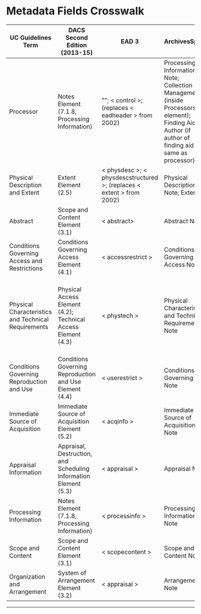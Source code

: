 # Metadata Fields Crosswalk

|  UC Guidelines Term                                 	|  DACS Second Edition (2013-15)                                   	|  EAD 3                                                                	|  ArchivesSpace                                                                                                                                     	|  MARC              	|  RDA                                                                                                         	|  ISAD(G)  	|
|-----------------------------------------------------	|------------------------------------------------------------------	|-----------------------------------------------------------------------	|----------------------------------------------------------------------------------------------------------------------------------------------------	|--------------------	|--------------------------------------------------------------------------------------------------------------	|-----------	|
| Processor                                           	| Notes Element (7.1.8, Processing Information)                    	| "<processinfo>"; < control >; (replaces < eadheader > from 2002)      	| Processing Information Note; Collection Management (inside Processors element); Finding Aid Author (if author of finding aid is same as processor) 	| N/A                	| N/A                                                                                                          	| 3.7.1     	|
| Physical Description and Extent                     	| Extent Element (2.5)                                             	| < physdesc >; < physdescstructured >; (replaces < extent > from 2002) 	| Physical Description Note; Extents                                                                                                                 	| 300                	| Extent, 3.4; File Size, 3.19.4                                                                               	| 3.1.5     	|
| Abstract                                            	| Scope and Content Element (3.1)                                  	| < abstract>                                                           	| Abstract Note                                                                                                                                      	| 520                	| Summarization of Content, 7.10                                                                               	| N/A       	|
| Conditions Governing Access and Restrictions        	| Conditions Governing Access Element (4.1)                        	| < accessrestrict >                                                    	| Conditions Governing Access Note                                                                                                                   	| 355; 506           	| Restriction on Access, 4.4                                                                                   	| 3.4.1     	|
| Physical Characteristics and Technical Requirements 	| Physical Access Element (4.2); Technical Access Element (4.3)    	| < phystech >                                                          	| Physical Characteristics and Technical Requirements Note                                                                                           	| 336-338; 340; 538 	| Media Type, 3.2; Carrier Type, 3.3; Digital File Characteristic, 3.19; Equipment or System Requirement, 3.20 	| 3.4.4     	|
| Conditions Governing Reproduction and Use           	| Conditions Governing Reproduction and Use Element (4.4)          	| < userestrict >                                                       	| Conditions Governing Use Note                                                                                                                      	| 540                	| Restriction on Use, 4.5                                                                                      	| 3.4.2     	|
| Immediate Source of Acquisition                     	| Immediate Source of Acquisition Element (5.2)                    	| < acqinfo >                                                           	| Immediate Source of Acquisition Note                                                                                                               	| 541                	| Immediate Source of Acquisition of Item, 2.19                                                                	| 3.2.4     	|
| Appraisal Information                               	| Appraisal, Destruction, and Scheduling Information Element (5.3) 	| < appraisal >                                                         	| Appraisal Note                                                                                                                                     	| 583                	| N/A                                                                                                          	| 3.3.2     	|
| Processing Information                              	| Notes Element (7.1.8, Processing Information)                    	| < processinfo >                                                       	| Processing Information Note                                                                                                                        	| 583                	| N/A                                                                                                          	| 3.7.1     	|
| Scope and Content                                   	| Scope and Content Element (3.1)                                  	| < scopecontent >                                                     	  | Scope and Content Note                                                                                                                             	| 520                	| Summarization of Content, 7.10                                                                               	| 3.3.1     	|
| Organization and Arrangement                        	| System of Arrangement Element (3.2)                              	| < appraisal >                                                         	| Arrangement Note                                                                                                                                   	| 351                	| System of Organization, 7.8                                                                                  	| 3.3.4     	|
___
